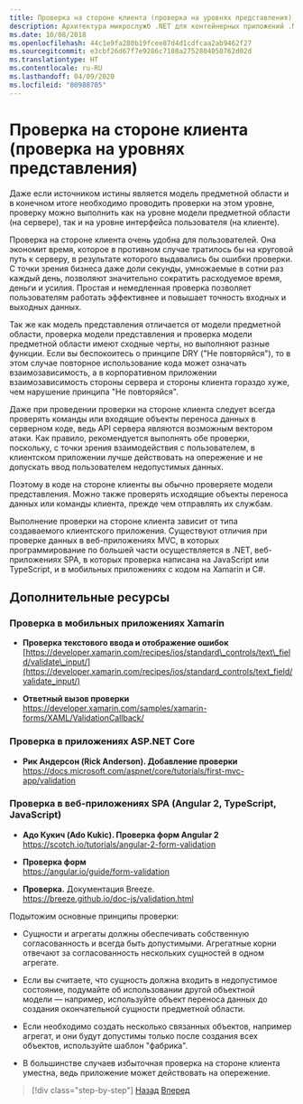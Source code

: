 ```yaml
---
title: Проверка на стороне клиента (проверка на уровнях представления)
description: Архитектура микрослужб .NET для контейнерных приложений .NET | Ключевые понятия проверки на стороне клиента.
ms.date: 10/08/2018
ms.openlocfilehash: 44c1e9fa280b19fcee87d4d1cdfcaa2ab9462f27
ms.sourcegitcommit: e3cbf26d67f7e9286c7108a2752804050762d02d
ms.translationtype: HT
ms.contentlocale: ru-RU
ms.lasthandoff: 04/09/2020
ms.locfileid: "80988705"
---
```

# <a name="client-side-validation-validation-in-the-presentation-layers"></a>Проверка на стороне клиента (проверка на уровнях представления)

Даже если источником истины является модель предметной области и в конечном итоге необходимо проводить проверки на этом уровне, проверку можно выполнить как на уровне модели предметной области (на сервере), так и на уровне интерфейса пользователя (на клиенте).

Проверка на стороне клиента очень удобна для пользователей. Она экономит время, которое в противном случае тратилось бы на круговой путь к серверу, в результате которого выдавались бы ошибки проверки. С точки зрения бизнеса даже доли секунды, умножаемые в сотни раз каждый день, позволяют значительно сократить расходуемое время, деньги и усилия. Простая и немедленная проверка позволяет пользователям работать эффективнее и повышает точность входных и выходных данных.

Так же как модель представления отличается от модели предметной области, проверка модели представления и проверка модели предметной области имеют сходные черты, но выполняют разные функции. Если вы беспокоитесь о принципе DRY ("Не повторяйся"), то в этом случае повторное использование кода может означать взаимозависимость, а в корпоративном приложении взаимозависимость стороны сервера и стороны клиента гораздо хуже, чем нарушение принципа "Не повторяйся".

Даже при проведении проверки на стороне клиента следует всегда проверять команды или входящие объекты переноса данных в серверном коде, ведь API сервера являются возможным вектором атаки. Как правило, рекомендуется выполнять обе проверки, поскольку, с точки зрения взаимодействия с пользователем, в клиентском приложении лучше действовать на опережение и не допускать ввод пользователем недопустимых данных.

Поэтому в коде на стороне клиенты вы обычно проверяете модели представления. Можно также проверять исходящие объекты переноса данных или команды клиента, прежде чем отправлять их службам.

Выполнение проверки на стороне клиента зависит от типа создаваемого клиентского приложения. Существуют отличия при проверке данных в веб-приложениях MVC, в которых программирование по большей части осуществляется в .NET, веб-приложениях SPA, в которых проверка написана на JavaScript или TypeScript, и в мобильных приложениях с кодом на Xamarin и C#.

## <a name="additional-resources"></a>Дополнительные ресурсы

### <a name="validation-in-xamarin-mobile-apps"></a>Проверка в мобильных приложениях Xamarin

- **Проверка текстового ввода и отображение ошибок** \
  [https://developer.xamarin.com/recipes/ios/standard\_controls/text\_field/validate\_input/](https://developer.xamarin.com/recipes/ios/standard_controls/text_field/validate_input/)

- **Ответный вызов проверки** \
  <https://developer.xamarin.com/samples/xamarin-forms/XAML/ValidationCallback/>

### <a name="validation-in-aspnet-core-apps"></a>Проверка в приложениях ASP.NET Core

- **Рик Андерсон (Rick Anderson). Добавление проверки** \
  <https://docs.microsoft.com/aspnet/core/tutorials/first-mvc-app/validation>

### <a name="validation-in-spa-web-apps-angular-2-typescript-javascript"></a>Проверка в веб-приложениях SPA (Angular 2, TypeScript, JavaScript)

- **Адо Кукич (Ado Kukic). Проверка форм Angular 2** \
  <https://scotch.io/tutorials/angular-2-form-validation>

- **Проверка форм** \
  <https://angular.io/guide/form-validation>

- **Проверка.** Документация Breeze. \
  <https://breeze.github.io/doc-js/validation.html>

Подытожим основные принципы проверки:

- Сущности и агрегаты должны обеспечивать собственную согласованность и всегда быть допустимыми. Агрегатные корни отвечают за согласованность нескольких сущностей в одном агрегате.

- Если вы считаете, что сущность должна входить в недопустимое состояние, подумайте об использовании другой объектной модели — например, используйте объект переноса данных до создания окончательной сущности предметной области.

- Если необходимо создать несколько связанных объектов, например агрегат, и они будут допустимы только после создания всех объектов, используйте шаблон "фабрика".

- В большинстве случаев избыточная проверка на стороне клиента уместна, ведь приложение может действовать на опережение.

>[!div class="step-by-step"]
>[Назад](domain-model-layer-validations.md)
>[Вперед](domain-events-design-implementation.md)
